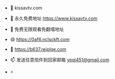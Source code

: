 - 👋 kissavtv.com
- 👀 永久免费地址 https://www.kissavtv.com
- 🌱 免费无限观看免翻墙地址  
- 😄 https://0af6.nclsckft.com
- 💞️ https://b637.reiplqe.com
- 📫 发送任意信件到回家邮箱 yeqi451@gmail.com
 
- ⚡ 

<!---
kissav68/kissav68 is a ✨ special ✨ repository because its `README.md` (this file) appears on your GitHub profile.
You can click the Preview link to take a look at your changes.
--->
